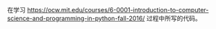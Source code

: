 在学习 https://ocw.mit.edu/courses/6-0001-introduction-to-computer-science-and-programming-in-python-fall-2016/ 过程中所写的代码。
